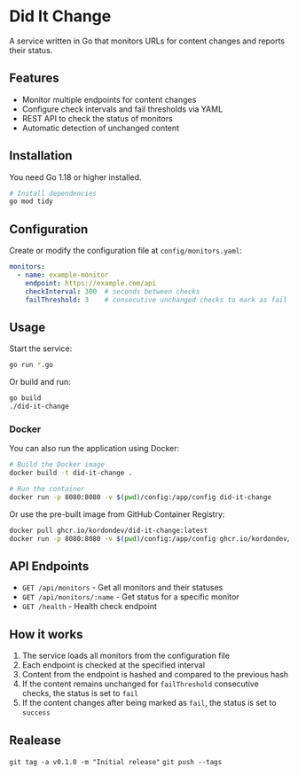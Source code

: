 # Did It Change

A service written in Go that monitors URLs for content changes and reports their status.

## Features

- Monitor multiple endpoints for content changes
- Configure check intervals and fail thresholds via YAML
- REST API to check the status of monitors
- Automatic detection of unchanged content

## Installation

You need Go 1.18 or higher installed.

```bash
# Install dependencies
go mod tidy
```

## Configuration

Create or modify the configuration file at `config/monitors.yaml`:

```yaml
monitors:
  - name: example-monitor
    endpoint: https://example.com/api
    checkInterval: 300  # seconds between checks
    failThreshold: 3    # consecutive unchanged checks to mark as fail
```

## Usage

Start the service:

```bash
go run *.go
```

Or build and run:

```bash
go build
./did-it-change
```

### Docker

You can also run the application using Docker:

```bash
# Build the Docker image
docker build -t did-it-change .

# Run the container
docker run -p 8080:8080 -v $(pwd)/config:/app/config did-it-change
```

Or use the pre-built image from GitHub Container Registry:

```bash
docker pull ghcr.io/kordondev/did-it-change:latest
docker run -p 8080:8080 -v $(pwd)/config:/app/config ghcr.io/kordondev/did-it-change:latest
```

## API Endpoints

- `GET /api/monitors` - Get all monitors and their statuses
- `GET /api/monitors/:name` - Get status for a specific monitor
- `GET /health` - Health check endpoint

## How it works

1. The service loads all monitors from the configuration file
2. Each endpoint is checked at the specified interval
3. Content from the endpoint is hashed and compared to the previous hash
4. If the content remains unchanged for `failThreshold` consecutive checks, the status is set to `fail`
5. If the content changes after being marked as `fail`, the status is set to `success`

## Realease
`git tag -a v0.1.0 -m "Initial release"`
`git push --tags`